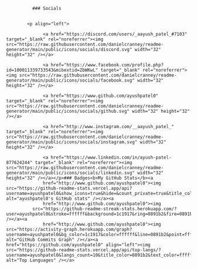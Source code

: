               ### Socials
              
              
            <p align="left">
                      
                  <a href="https://discord.com/users/_aayush_patel_#7103" target="_blank" rel="noreferrer"><img src="https://raw.githubusercontent.com/danielcranney/readme-generator/main/public/icons/socials/discord.svg" width="32" height="32" /></a>
                      
                  <a href="https://www.facebook.com/profile.php?id=100011339733543&mibextid=ZbWKwL" target="_blank" rel="noreferrer"><img src="https://raw.githubusercontent.com/danielcranney/readme-generator/main/public/icons/socials/facebook.svg" width="32" height="32" /></a>
                      
                  <a href="https://www.github.com/ayushpatel0" target="_blank" rel="noreferrer"><img src="https://raw.githubusercontent.com/danielcranney/readme-generator/main/public/icons/socials/github.svg" width="32" height="32" /></a>
                      
                  <a href="http://www.instagram.com/__aayush_patel_" target="_blank" rel="noreferrer"><img src="https://raw.githubusercontent.com/danielcranney/readme-generator/main/public/icons/socials/instagram.svg" width="32" height="32" /></a>
                      
                  <a href="https://www.linkedin.com/in/ayush-patel-877624244" target="_blank" rel="noreferrer"><img src="https://raw.githubusercontent.com/danielcranney/readme-generator/main/public/icons/socials/linkedin.svg" width="32" height="32" /></a></p>### Badges<b>My GitHub Stats</b><a
                  href="http://www.github.com/ayushpatel0"><img src="https://github-readme-stats.vercel.app/api?username=ayushpatel0&show_icons=true&hide=&count_private=true&title_color=0891b2&text_color=ffffff&icon_color=0891b2&bg_color=1c1917&hide_border=true&show_icons=true" alt="ayushpatel0's GitHub stats" /></a><a
                  href="http://www.github.com/ayushpatel0"><img
              src="https://github-readme-streak-stats.herokuapp.com/?user=ayushpatel0&stroke=ffffff&background=1c1917&ring=0891b2&fire=0891b2&currStreakNum=ffffff&currStreakLabel=0891b2&sideNums=ffffff&sideLabels=ffffff&dates=ffffff&hide_border=true" /></a><a
                  href="http://www.github.com/ayushpatel0"><img src="https://activity-graph.herokuapp.com/graph?username=ayushpatel0&bg_color=1c1917&color=ffffff&line=0891b2&point=ffffff&area_color=1c1917&area=true&hide_border=true&custom_title=GitHub%20Commits%20Graph" alt="GitHub Commits Graph" /></a><a href="https://github.com/ayushpatel0" align="left"><img src="https://github-readme-stats.vercel.app/api/top-langs/?username=ayushpatel0&langs_count=10&title_color=0891b2&text_color=ffffff&icon_color=0891b2&bg_color=1c1917&hide_border=true&locale=en&custom_title=Top%20%Languages" alt="Top Languages" /></a>
